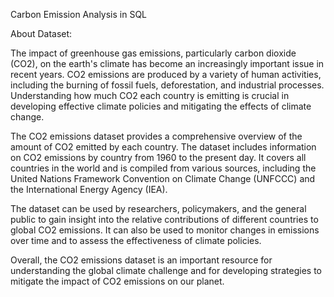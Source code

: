 Carbon Emission Analysis in SQL

About Dataset:

The impact of greenhouse gas emissions, particularly carbon dioxide (CO2), on the earth's climate has become an increasingly important issue in recent years. CO2 emissions are produced by a variety of human activities, including the burning of fossil fuels, deforestation, and industrial processes. Understanding how much CO2 each country is emitting is crucial in developing effective climate policies and mitigating the effects of climate change.

The CO2 emissions dataset provides a comprehensive overview of the amount of CO2 emitted by each country. The dataset includes information on CO2 emissions by country from 1960 to the present day. It covers all countries in the world and is compiled from various sources, including the United Nations Framework Convention on Climate Change (UNFCCC) and the International Energy Agency (IEA).

The dataset can be used by researchers, policymakers, and the general public to gain insight into the relative contributions of different countries to global CO2 emissions. It can also be used to monitor changes in emissions over time and to assess the effectiveness of climate policies.

Overall, the CO2 emissions dataset is an important resource for understanding the global climate challenge and for developing strategies to mitigate the impact of CO2 emissions on our planet.



